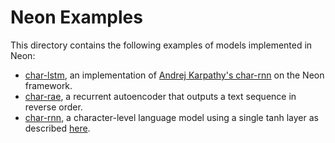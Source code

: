 # Neon Examples

This directory contains the following examples of models implemented in Neon:

* [char-lstm](char_lstm.md), an implementation of [Andrej Karpathy's
char-rnn](http://github.com/karpathy/char-rnn) on the Neon framework.
* [char-rae](char_rae.md), a recurrent autoencoder that outputs a text sequence in reverse order.
* [char-rnn](char_rnn.md), a character-level language model using a single tanh layer as described [here](https://arxiv.org/abs/1212.0901).